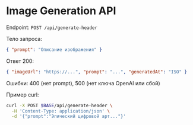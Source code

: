 # Image Generation API

Endpoint: `POST /api/generate-header`

Тело запроса:
```json
{ "prompt": "Описание изображения" }
```

Ответ 200:
```json
{ "imageUrl": "https://...", "prompt": "...", "generatedAt": "ISO" }
```

Ошибки: 400 (нет prompt), 500 (нет ключа OpenAI или сбой)

Пример curl:
```bash
curl -X POST $BASE/api/generate-header \
  -H 'Content-Type: application/json' \
  -d '{"prompt":"Эпический цифровой арт..."}'
```